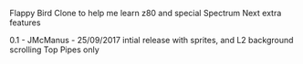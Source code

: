 Flappy Bird Clone to help me learn z80 and special Spectrum Next extra features



0.1 - JMcManus - 25/09/2017
intial release with sprites, and L2 background scrolling Top Pipes only